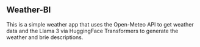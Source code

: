 ## Weather-BI

This is a simple weather app that uses the Open-Meteo API to get weather data and the Llama 3 via HuggingFace Transformers to generate the weather and brie descriptions.